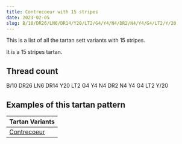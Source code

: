 ```yaml
---
title: Contrecoeur with 15 stripes
date: 2023-02-05
slug: B/10/DR26/LN6/DR14/Y20/LT2/G4/Y4/N4/DR2/N4/Y4/G4/LT2/Y/20
---
```

This is a list of all the tartan sett variants with 15 stripes.

It is a 15 stripes tartan.


## Thread count
B/10 DR26 LN6 DR14 Y20 LT2 G4 Y4 N4 DR2 N4 Y4 G4 LT2 Y/20

## Examples of this tartan pattern

| Tartan Variants |
|---------------|
| [Contrecoeur](/variants/b/10/dr26/ln6/dr14/y20/lt2/g4/y4/n4/dr2/n4/y4/g4/lt2/y/20-b304080-dr802040-g008000-lne0e0e0-lt806050-nc0c0c0-yf0c000)||
